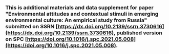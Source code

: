 ### This is additional materials and data supplement for paper "Environmental attitudes and contextual stimuli in emerging environmental culture: An empirical study from Russia" submitted on SSRN [https://dx.doi.org/10.2139/ssrn.3730616](https://dx.doi.org/10.2139/ssrn.3730616), published version on SPC [https://doi.org/10.1016/j.spc.2021.05.008](https://doi.org/10.1016/j.spc.2021.05.008).
